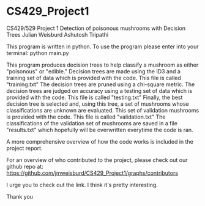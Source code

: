 # CS429_Project1

CS429/529 Project 1
Detection of poisonous mushrooms with Decision Trees
Julian Weisburd
Ashutosh Tripathi

This program is written in python. To use the program please enter into your terminal:
python main.py


This program produces decision trees to help classify a mushroom as either "poisonous" or "edible."
Decision trees are made using the ID3 and a training set of data which is provided with the code. 
This file is called "training.txt"
The decision trees are pruned using a chi-square metric.
The decision trees are judged on accuracy using a testing set of data which is provided with the code.
This file is called "testing.txt"
Finally, the best decision tree is selected and, using this tree, a set of mushrooms whose classifications
are unknown are evaluated. This set of validation mushrooms is provided with the code.
This file is called "validation.txt"
The classifications of the validation set of mushrooms are saved in a file "results.txt" which hopefully
will be overwritten everytime the code is ran.

A more comprehensive overview of how the code works is included in the project report.

For an overview of who contributed to the project, please check out our github repo at:
https://github.com/jmweisburd/CS429_Project1/graphs/contributors

I urge you to check out the link. I think it's pretty interesting.

Thank you
